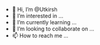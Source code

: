 - 👋 Hi, I’m @Utkirsh
- 👀 I’m interested in ...
- 🌱 I’m currently learning ...
- 💞️ I’m looking to collaborate on ...
- 📫 How to reach me ...

<!---
Utkirsh/Utkirsh is a ✨ special ✨ repository because its `README.md` (this file) appears on your GitHub profile.
You can click the Preview link to take a look at your changes.
--->
